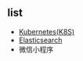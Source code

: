 ## list

+ [Kubernetes(K8S)](https://www.kubernetes.org.cn/docs)
+ [Elasticsearch](https://es.xiaoleilu.com/010_Intro/05_What_is_it.html)
+ 微信小程序